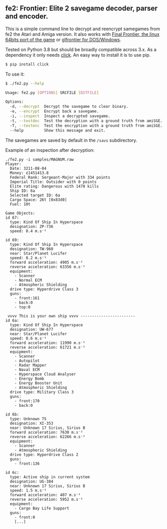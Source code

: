 ## fe2: Frontier: Elite 2 savegame decoder, parser and encoder.

This is a simple command line to decrypt and reencrypt samegames from fe2 the Atari and Amiga version.
It also works with [Final Frontier, the linux 64bits port of the game](https://github.com/lee-b/final-frontier) or [glfrontier for DOS/Windows](https://github.com/pcercuei/glfrontier).

Tested on Python 3.8 but should be broadly compatible across 3.x.
As a dependency it only needs [click](https://click.palletsprojects.com/en/7.x/).
An easy way to install it is to use pip.

```bash
$ pip install click
```

To use it:

```bash
$ ./fe2.py --help

Usage: fe2.py [OPTIONS] SRCFILE [DSTFILE]

Options:
  -d, --decrypt  Decrypt the savegame to clear binary.
  -e, --encrypt  Encrypt back a savegame.
  -i, --inspect  Inspect a decrypted savegame.
  -t, --testdec  Test the decryption with a ground truth from amiSGE.
  -T, --testenc  Test the encryption with a ground truth from amiSGE.
  --help         Show this message and exit.
```

The savegames are saved by default in the `/savs` subdirectory.

Example of an inspection after decryption:

```
./fe2.py -i samples/MAGNUM.raw 
Player:
  Date: 3211-08-04
  Money: ¢1451413.8
  Federal Rank: Sergeant-Major with 334 points
  Imperial Title: Outsider with 0 points
  Elite rating: Dangerous with 1470 kills
  Ship ID: 6a
  Selected target ID: 6a
  Cargo Space: 26t [0x83d0]
  Fuel: 10t

Game Objects:
id 67:
  type: Kind Of Ship In Hyperspace
  designation: ZP-736
  speed: 0.4 m.s⁻¹

id 69:
  type: Kind Of Ship In Hyperspace
  designation: TW-960
  near: Star/Planet Lucifer
  speed: 0.2 m.s⁻¹
  forward acceleration: 4905 m.s⁻²
  reverse acceleration: 63356 m.s⁻²
  equipment:
    - Scanner
    - Normal ECM
    - Atmospheric Shielding
  drive type: Hyperdrive Class 3
  guns:
    - front:161
    - back:0
    - top:0

 vvvv This is your own ship vvvv ------------------------
id 6a:
  type: Kind Of Ship In Hyperspace
  designation: UW-677
  near: Star/Planet Lucifer
  speed: 0.6 m.s⁻¹
  forward acceleration: 11990 m.s⁻²
  reverse acceleration: 61721 m.s⁻²
  equipment:
    - Scanner
    - Autopilot
    - Radar Mapper
    - Naval ECM
    - Hyperspace Cloud Analyser
    - Energy Bomb
    - Energy Booster Unit
    - Atmospheric Shielding
  drive type: Military Class 3
  guns:
    - front:170
    - back:0

id 6b:
  type: Unknown 75
  designation: XI-353
  near: Unknown 17 Sirius, Sirius B
  forward acceleration: 7630 m.s⁻²
  reverse acceleration: 62266 m.s⁻²
  equipment:
    - Scanner
    - Atmospheric Shielding
  drive type: Hyperdrive Class 2
  guns:
    - front:136

id 6c:
  type: Active ship in current system
  designation: UG-384
  near: Unknown 17 Sirius, Sirius B
  speed: 1.5 m.s⁻¹
  forward acceleration: 407 m.s⁻²
  reverse acceleration: 5952 m.s⁻²
  equipment:
    - Cargo Bay Life Support
  guns:
    - front:0
    [...]
 ```
